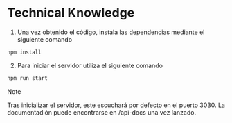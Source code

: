 # Technical Knowledge

1. Una vez obtenido el código, instala las dependencias mediante el siguiente comando

```bash
npm install
```

2. Para iniciar el servidor utiliza el siguiente comando

```bash
npm run start
```

> [!NOTE]
> Tras inicializar el servidor, este escuchará por defecto en el puerto 3030. La documentadión puede encontrarse en /api-docs una vez lanzado.
